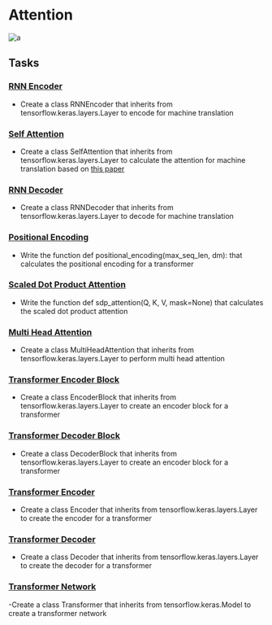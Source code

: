 # Attention

![a](https://3qeqpr26caki16dnhd19sv6by6v-wpengine.netdna-ssl.com/wp-content/uploads/2017/08/Feeding-Hidden-State-as-Input-to-Decoder.png)
## Tasks

### [RNN Encoder](./0-rnn_encoder.py)
- Create a class RNNEncoder that inherits from tensorflow.keras.layers.Layer to encode for machine translation

### [Self Attention](./1-self_attention.py)
- Create a class SelfAttention that inherits from tensorflow.keras.layers.Layer to calculate the attention for machine translation based on [this paper](https://arxiv.org/pdf/1409.0473.pdf)

### [RNN Decoder](./2-rnn_decoder.py)
- Create a class RNNDecoder that inherits from tensorflow.keras.layers.Layer to decode for machine translation

### [Positional Encoding](./4-positional_encoding.py)
- Write the function def positional_encoding(max_seq_len, dm): that calculates the positional encoding for a transformer

### [Scaled Dot Product Attention](./5-sdp_attention.py)
- Write the function def sdp_attention(Q, K, V, mask=None) that calculates the scaled dot product attention

### [Multi Head Attention](./6-multihead_attention.py)
- Create a class MultiHeadAttention that inherits from tensorflow.keras.layers.Layer to perform multi head attention

### [Transformer Encoder Block](./7-transformer_encoder_block.py)
- Create a class EncoderBlock that inherits from tensorflow.keras.layers.Layer to create an encoder block for a transformer

### [Transformer Decoder Block](./8-transformer_decoder_block.py)
- Create a class DecoderBlock that inherits from tensorflow.keras.layers.Layer to create an encoder block for a transformer

### [Transformer Encoder](./9-transformer_encoder.py)
- Create a class Encoder that inherits from tensorflow.keras.layers.Layer to create the encoder for a transformer

### [Transformer Decoder](./10-transformer_decoder.py)
- Create a class Decoder that inherits from tensorflow.keras.layers.Layer to create the decoder for a transformer

### [Transformer Network](./11-transformer.py)
-Create a class Transformer that inherits from tensorflow.keras.Model to create a transformer network